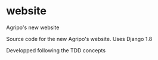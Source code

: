 # website
Agripo's new website

Source code for the new Agripo's website.
Uses Django 1.8

Developped following the TDD concepts
